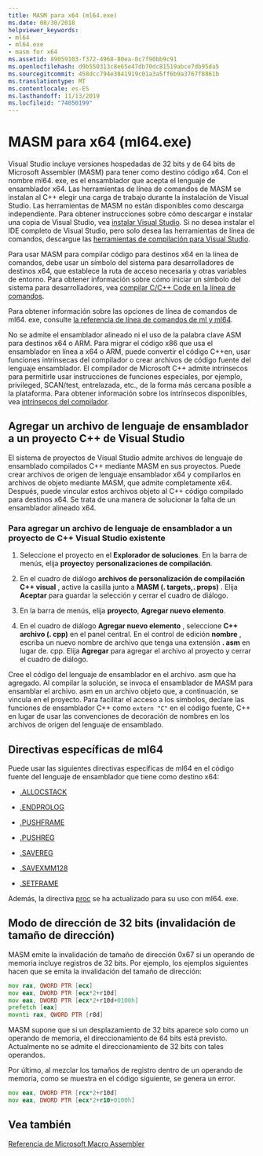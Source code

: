 ```yaml
---
title: MASM para x64 (ml64.exe)
ms.date: 08/30/2018
helpviewer_keywords:
- ml64
- ml64.exe
- masm for x64
ms.assetid: 89059103-f372-4968-80ea-0c7f90bb9c91
ms.openlocfilehash: d9b550313c8e65e47db70dc81519abce7db95da5
ms.sourcegitcommit: 458dcc794e3841919c01a3a5ff6b9a3767f8861b
ms.translationtype: MT
ms.contentlocale: es-ES
ms.lasthandoff: 11/13/2019
ms.locfileid: "74050199"
---
```

# <a name="masm-for-x64-ml64exe"></a>MASM para x64 (ml64.exe)

Visual Studio incluye versiones hospedadas de 32 bits y de 64 bits de Microsoft Assembler (MASM) para tener como destino código x64. Con el nombre ml64. exe, es el ensamblador que acepta el lenguaje de ensamblador x64. Las herramientas de línea de comandos de MASM se instalan al C++ elegir una carga de trabajo durante la instalación de Visual Studio. Las herramientas de MASM no están disponibles como descarga independiente. Para obtener instrucciones sobre cómo descargar e instalar una copia de Visual Studio, vea [instalar Visual Studio](/visualstudio/install/install-visual-studio). Si no desea instalar el IDE completo de Visual Studio, pero solo desea las herramientas de línea de comandos, descargue las [herramientas de compilación para Visual Studio](https://visualstudio.microsoft.com/downloads/#build-tools-for-visual-studio-2019).

Para usar MASM para compilar código para destinos x64 en la línea de comandos, debe usar un símbolo del sistema para desarrolladores de destinos x64, que establece la ruta de acceso necesaria y otras variables de entorno. Para obtener información sobre cómo iniciar un símbolo del sistema para desarrolladores, vea [compilar C/C++ Code en la línea de comandos](../../build/building-on-the-command-line.md).

Para obtener información sobre las opciones de línea de comandos de ml64. exe, consulte [la referencia de línea de comandos de ml y ml64](../../assembler/masm/ml-and-ml64-command-line-reference.md).

No se admite el ensamblador alineado ni el uso de la palabra clave ASM para destinos x64 o ARM. Para migrar el código x86 que usa el ensamblador en línea a x64 o ARM, puede convertir el código C++en, usar funciones intrínsecas del compilador o crear archivos de código fuente del lenguaje ensamblador. El compilador de Microsoft C++ admite intrínsecos para permitirle usar instrucciones de funciones especiales, por ejemplo, privileged, SCAN/test, entrelazada, etc., de la forma más cercana posible a la plataforma. Para obtener información sobre los intrínsecos disponibles, vea [intrínsecos del compilador](../../intrinsics/compiler-intrinsics.md).

## <a name="add-an-assembler-language-file-to-a-visual-studio-c-project"></a>Agregar un archivo de lenguaje de ensamblador a un proyecto C++ de Visual Studio

El sistema de proyectos de Visual Studio admite archivos de lenguaje de ensamblado compilados C++ mediante MASM en sus proyectos. Puede crear archivos de origen de lenguaje ensamblador x64 y compilarlos en archivos de objeto mediante MASM, que admite completamente x64. Después, puede vincular estos archivos objeto al C++ código compilado para destinos x64. Se trata de una manera de solucionar la falta de un ensamblador alineado x64.

### <a name="to-add-an-assembler-language-file-to-an-existing-visual-studio-c-project"></a>Para agregar un archivo de lenguaje de ensamblador a un proyecto de C++ Visual Studio existente

1. Seleccione el proyecto en el **Explorador de soluciones**. En la barra de menús, elija **proyecto**y **personalizaciones de compilación**.

1. En el cuadro de diálogo **archivos de personalización de compilación C++ visual** , active la casilla junto a **MASM (. targets,. props)** . Elija **Aceptar** para guardar la selección y cerrar el cuadro de diálogo.

1. En la barra de menús, elija **proyecto**, **Agregar nuevo elemento**.

1. En el cuadro de diálogo **Agregar nuevo elemento** , seleccione  **C++ archivo (. cpp)** en el panel central. En el control de edición **nombre** , escriba un nuevo nombre de archivo que tenga una extensión **. asm** en lugar de. cpp. Elija **Agregar** para agregar el archivo al proyecto y cerrar el cuadro de diálogo.

Cree el código del lenguaje de ensamblador en el archivo. asm que ha agregado. Al compilar la solución, se invoca el ensamblador de MASM para ensamblar el archivo. asm en un archivo objeto que, a continuación, se vincula en el proyecto. Para facilitar el acceso a los símbolos, declare las funciones de ensamblador C++ como `extern "C"` en el código fuente, C++ en lugar de usar las convenciones de decoración de nombres en los archivos de origen del lenguaje de ensamblado.

## <a name="ml64-specific-directives"></a>Directivas específicas de ml64

Puede usar las siguientes directivas específicas de ml64 en el código fuente del lenguaje de ensamblador que tiene como destino x64:

- [.ALLOCSTACK](../../assembler/masm/dot-allocstack.md)

- [.ENDPROLOG](../../assembler/masm/dot-endprolog.md)

- [.PUSHFRAME](../../assembler/masm/dot-pushframe.md)

- [.PUSHREG](../../assembler/masm/dot-pushreg.md)

- [.SAVEREG](../../assembler/masm/dot-savereg.md)

- [.SAVEXMM128](../../assembler/masm/dot-savexmm128.md)

- [.SETFRAME](../../assembler/masm/dot-setframe.md)

Además, la directiva [proc](../../assembler/masm/proc.md) se ha actualizado para su uso con ml64. exe.

## <a name="32-bit-address-mode-address-size-override"></a>Modo de dirección de 32 bits (invalidación de tamaño de dirección)

MASM emite la invalidación de tamaño de dirección 0x67 si un operando de memoria incluye registros de 32 bits. Por ejemplo, los ejemplos siguientes hacen que se emita la invalidación del tamaño de dirección:

```asm
mov rax, QWORD PTR [ecx]
mov eax, DWORD PTR [ecx*2+r10d]
mov eax, DWORD PTR [ecx*2+r10d+0100h]
prefetch [eax]
movnti rax, QWORD PTR [r8d]
```

MASM supone que si un desplazamiento de 32 bits aparece solo como un operando de memoria, el direccionamiento de 64 bits está previsto. Actualmente no se admite el direccionamiento de 32 bits con tales operandos.

Por último, al mezclar los tamaños de registro dentro de un operando de memoria, como se muestra en el código siguiente, se genera un error.

```asm
mov eax, DWORD PTR [rcx*2+r10d]
mov eax, DWORD PTR [ecx*2+r10+0100h]
```

## <a name="see-also"></a>Vea también

[Referencia de Microsoft Macro Assembler](../../assembler/masm/microsoft-macro-assembler-reference.md)<br/>